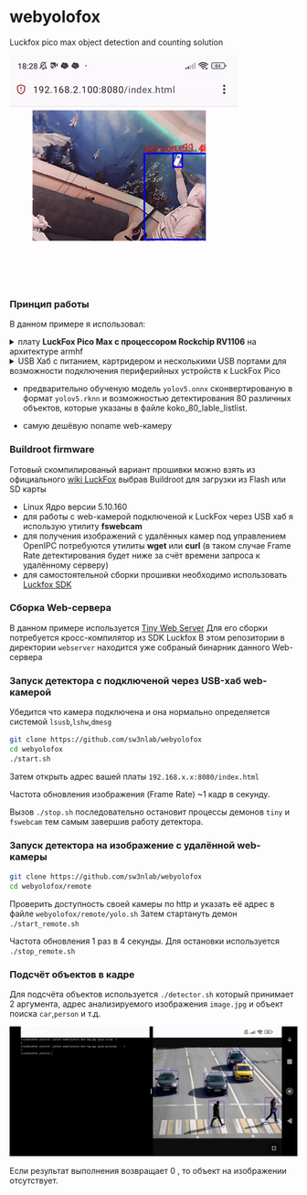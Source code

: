 # webyolofox
Luckfox pico max object detection and counting solution

  ![YOLOv15](https://github.com/sw3nlab/webyolofox/blob/main/images/detect.gif)
### Принцип работы

В данном примере я использовал: 
<details>
  <summary>плату <b>LuckFox Pico Max с процессором Rockchip RV1106</b> на архитектуре armhf</summary>
...
123
...

</details>
  
<details>
  <summary>USB Хаб с питанием, картридером и несколькими USB портами для возможности подключения периферийных устройств к LuckFox Pico</summary>
  как то так...
  
  ВНИМАНИЕ! в конфигураторе `luckfox-config` необходимо назначить режим работы USB -> <b>Host</b>
  
  ![IMAGE](https://github.com/sw3nlab/webyolofox/blob/main/images/tools.jpg)
  
  ...
</details>
  
- предварительно обученую модель `yolov5.onnx` сконвертированую в формат `yolov5.rknn` и возможностью детектирования 80 различных объектов, которые указаны в файле koko_80_lable_listlist.

- самую дешёвую noname web-камеру

### Buildroot firmware
Готовый скомпилированый вариант прошивки можно взять из официального [wiki LuckFox](https://drive.google.com/drive/folders/1sFUWjYpDDisf92q9EwP1Ia7lHgp9PaFS?usp=drive_link) выбрав Buildroot для загрузки из Flash или SD карты
- Linux Ядро версии 5.10.160
- для работы с web-камерой подключеной к LuckFox через USB хаб я использую утилиту <b>fswebcam</b>
- для получения изображений с удалённых камер под управлением OpenIPC потребуются утилиты <b>wget</b> или <b>curl</b> (в таком случае Frame Rate детектирования будет ниже за счёт времени запроса к удалённому серверу) 
- для самостоятельной сборки прошивки необходимо использовать [Luckfox SDK](https://github.com/LuckfoxTECH/luckfox-pico)


### Сборка Web-сервера
В данном примере используется [Tiny Web Server](https://github.com/shenfeng/tiny-web-server)
Для его сборки потребуется кросс-компилятор из SDK Luckfox
В этом репозитории в директории `webserver` находится уже собраный бинарник данного Web-сервера

### Запуск детектора с подключеной через USB-хаб web-камерой
Убедится что камера подключена и она нормально определяется системой `lsusb`,`lshw`,`dmesg`
```bash
git clone https://github.com/sw3nlab/webyolofox
cd webyolofox
./start.sh
```
Затем открыть адрес вашей платы `192.168.x.x:8080/index.html`

Частота обновления изображения (Frame Rate) ~1 кадр в секунду.

Вызов `./stop.sh` последовательно остановит процессы демонов `tiny` и `fswebcam` тем самым завершив работу детектора.

### Запуск детектора на изображение с удалённой web-камеры
```bash
git clone https://github.com/sw3nlab/webyolofox
cd webyolofox/remote
```
Проверить доступность своей камеры по http и указать её адрес в файле `webyolofox/remote/yolo.sh`
Затем стартануть демон
`./start_remote.sh`

Частота обновления 1 раз в 4 секунды.
Для остановки используется `./stop_remote.sh`

### Подсчёт объектов в кадре
Для подсчёта объектов используется `./detector.sh` который принимает 2 аргумента, адрес анализируемого изображения `image.jpg` и объект поиска `car`,`person` и т.д. 

![screen](https://github.com/sw3nlab/webyolofox/blob/main/images/screen.jpg)

Если результат выполнения возвращает 0 , то объект на изображении отсутствует.
